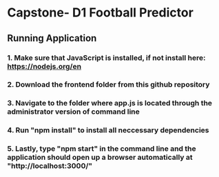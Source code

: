 # Capstone- D1 Football Predictor

## Running Application

### 1. Make sure that JavaScript is installed, if not install here: https://nodejs.org/en
### 2. Download the frontend folder from this github repository
### 3. Navigate to the folder where app.js is located through the administrator version of command line
### 4. Run "npm install" to install all neccessary dependencies 
### 5. Lastly, type "npm start" in the command line and the application should open up a browser automatically at "http://localhost:3000/"

